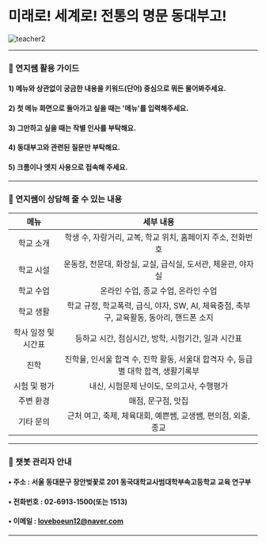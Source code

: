 # 미래로! 세계로! 전통의 명문 동대부고!
![teacher2](https://user-images.githubusercontent.com/81335498/119490752-2a763280-bd98-11eb-8dd9-c68863a9f6ab.png)

*******************************************************************************************************************************************************************************
### 💌 연지쌤 활용 가이드 
#### 1) 메뉴와 상관없이 궁금한 내용을 키워드(단어) 중심으로 뭐든 물어봐주세요.
#### 2) 첫 메뉴 화면으로 돌아가고 싶을 때는 '메뉴'를 입력해주세요.
#### 3) 그만하고 싶을 때는 작별 인사를 부탁해요.
#### 4) 동대부고와 관련된 질문만 부탁해요.
#### 5) 크롬이나 엣지 사용으로 접속해 주세요. 
*******************************************************************************************************************************************************************************
### 💌 연지쌤이 상담해 줄 수 있는 내용
|         메뉴        |                                       세부 내용                                          |
|:-------------------:|:----------------------------------------------------------------------------------------:|
|      학교 소개      | 학생 수, 자랑거리, 교복, 학교 위치, 홈페이지 주소, 전화번호                              |
|      학교 시설      | 운동장, 천문대, 화장실, 교실, 급식실, 도서관, 체윤관, 야자실                             |
|      학교 수업      | 온라인 수업, 종교 수업, 온라인 수업                                                      |
|      학교 생활      | 학교 규정, 학교폭력, 급식, 야자, SW, AI, 체육중점, 축부구, 교육활동, 동아리, 핸드폰 소지 |
| 학사 일정 및 시간표 | 등하교 시간, 점심시간, 방학, 시험기간, 일과 시간표                                       |
|         진학        | 진학율, 인서울 합격 수, 진학 활동, 서울대 합격자 수, 등급별 대학 합격, 생활기록부        |
|     시험 및 평가    | 내신, 시험문제 난이도, 모의고사, 수행평가                                                |
|      주변 환경      | 매점, 문구점, 맛집                                                                       |
|      기타 문의      | 근처 여고, 축제, 체육대회, 예쁜쌤, 교생쌤, 편의점, 외출, 종교                            |
*******************************************************************************************************************************************************************************
### 💌 챗봇 관리자 안내
#### • 주소 : 서울 동대문구 장안벚꽃로 201 동국대학교사범대학부속고등학교 교육 연구부
#### • 전화번호 : 02-6913-1500(또는 1513)
#### • 이메일 : loveboeun12@naver.com 
*******************************************************************************************************************************************************************************
